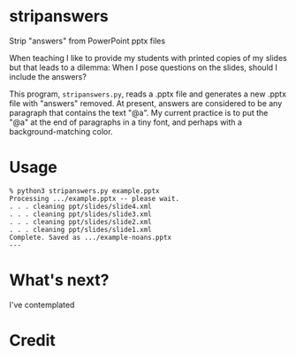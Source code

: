 # stripanswers
Strip "answers" from PowerPoint pptx files

When teaching I like to provide my students with printed copies of my slides but that leads to a dilemma:
When I pose questions on the slides, should I include the answers?

This program, `stripanswers.py`, reads a .pptx file and generates a new .pptx file with "answers" removed.  At present,
answers are considered to be any paragraph that contains the text "@a".  My current practice is to put the "@a" at the
end of paragraphs in a tiny font, and perhaps with a background-matching color.

# Usage
```
% python3 stripanswers.py example.pptx 
Processing .../example.pptx -- please wait.
. . . cleaning ppt/slides/slide4.xml
. . . cleaning ppt/slides/slide3.xml
. . . cleaning ppt/slides/slide2.xml
. . . cleaning ppt/slides/slide1.xml
Complete. Saved as .../example-noans.pptx
---
```

# What's next?
I've contemplated

# Credit
